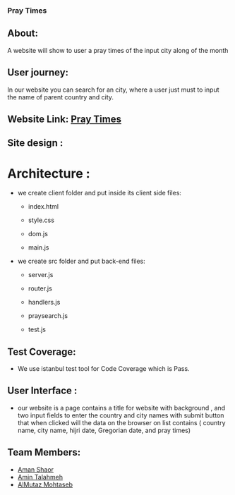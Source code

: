 ### Pray Times

## About:
   A website will show to user a pray times of the input city along of the month  

## User journey:
   In our website you can search for an city, where a user just must to input the name of parent country and city.

## Website Link: [Pray Times]()

## Site design :

 # Architecture :
  
  - we create client folder and put inside its client side files:
      - index.html
      
      - style.css
      
      - dom.js
      
      - main.js
      

  - we create src folder and put back-end files:

      - server.js
      
      - router.js
      
      - handlers.js
      
      - praysearch.js
      
      - test.js
      
## Test Coverage:
   - We use istanbul test tool for Code Coverage which is Pass.
   
## User Interface : 
   - our website is a page contains a title for website with background , and two input fields to enter the country and city names with submit button that when clicked will the data on the browser on list contains ( country name, city name, hijri date, Gregorian date, and pray times)

## Team Members:
  - [Aman Shaor](https://github.com/amanshawar)
  - [Amin Talahmeh](https://github.com/ameentalahmeh)
  - [AlMutaz Mohtaseb](https://github.com/alMutazBeAllah)
